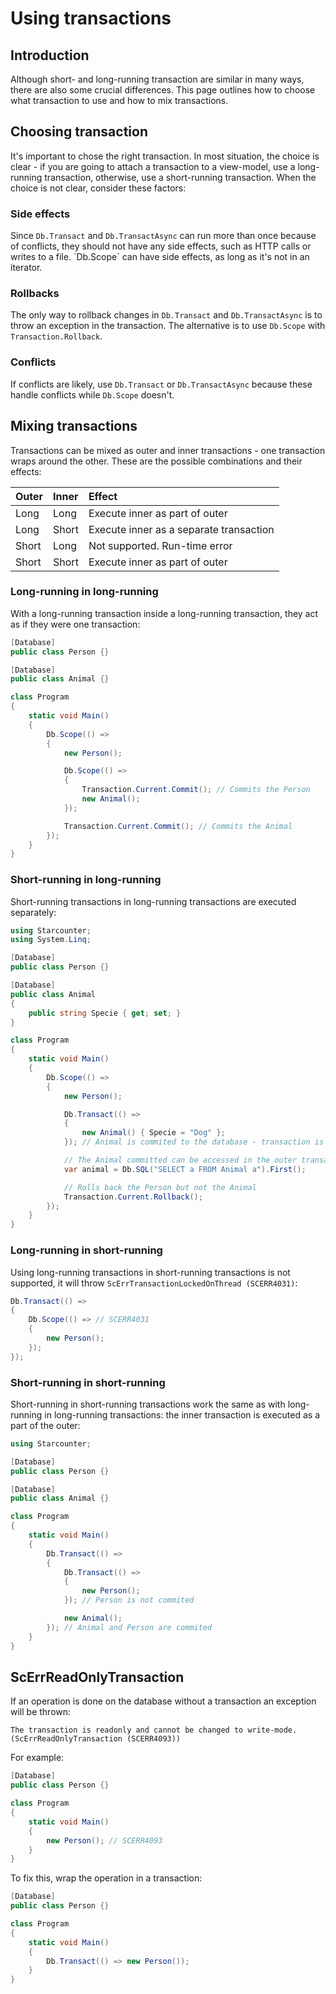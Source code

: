 # Using transactions

## Introduction

Although short- and long-running transaction are similar in many ways, there are also some crucial differences. This page outlines how to choose what transaction to use and how to mix transactions.

## Choosing transaction

It's important to chose the right transaction. In most situation, the choice is clear - if you are going to attach a transaction to a view-model, use a long-running transaction, otherwise, use a short-running transaction. When the choice is not clear, consider these factors:

### Side effects

Since `Db.Transact` and `Db.TransactAsync` can run more than once because of conflicts, they should not have any side effects, such as HTTP calls or writes to a file. \`Db.Scope\` can have side effects, as long as it's not in an iterator.

### Rollbacks

The only way to rollback changes in `Db.Transact` and `Db.TransactAsync` is to throw an exception in the transaction. The alternative is to use `Db.Scope` with `Transaction.Rollback`.

### Conflicts

If conflicts are likely, use `Db.Transact` or `Db.TransactAsync` because these handle conflicts while `Db.Scope` doesn't.

## Mixing transactions

Transactions can be mixed as outer and inner transactions - one transaction wraps around the other. These are the possible combinations and their effects:

| Outer | Inner | Effect |
| :--- | :--- | :--- |
| Long | Long | Execute inner as part of outer |
| Long | Short | Execute inner as a separate transaction |
| Short | Long | Not supported. Run-time error |
| Short | Short | Execute inner as part of outer |

### Long-running in long-running

With a long-running transaction inside a long-running transaction, they act as if they were one transaction:

```csharp
[Database]
public class Person {}

[Database]
public class Animal {}

class Program
{
    static void Main()
    {
        Db.Scope(() =>
        {
            new Person();

            Db.Scope(() =>
            {
                Transaction.Current.Commit(); // Commits the Person
                new Animal();
            });

            Transaction.Current.Commit(); // Commits the Animal
        });
    }
}
```

### Short-running in long-running

Short-running transactions in long-running transactions are executed separately: 

```csharp
using Starcounter;
using System.Linq;

[Database]
public class Person {}

[Database]
public class Animal
{
    public string Specie { get; set; }
}

class Program
{
    static void Main()
    {
        Db.Scope(() =>
        {
            new Person();

            Db.Transact(() =>
            {
                new Animal() { Specie = "Dog" };
            }); // Animal is commited to the database - transaction is done

            // The Animal committed can be accessed in the outer transaction
            var animal = Db.SQL("SELECT a FROM Animal a").First();

            // Rolls back the Person but not the Animal
            Transaction.Current.Rollback();
        });
    }
}
```

### Long-running in short-running

Using long-running transactions in short-running transactions is not supported, it will throw `ScErrTransactionLockedOnThread (SCERR4031)`:

```csharp
Db.Transact(() =>
{
    Db.Scope(() => // SCERR4031
    {
        new Person(); 
    });
}); 
```

### Short-running in short-running

Short-running in short-running transactions work the same as with long-running in long-running transactions: the inner transaction is executed as a part of the outer:

```csharp
using Starcounter;

[Database]
public class Person {}

[Database]
public class Animal {}

class Program
{
    static void Main()
    {
        Db.Transact(() =>
        {
            Db.Transact(() =>
            {
                new Person();
            }); // Person is not commited

            new Animal();
        }); // Animal and Person are commited
    }
}
```

## ScErrReadOnlyTransaction

 If an operation is done on the database without a transaction an exception will be thrown:

```text
The transaction is readonly and cannot be changed to write-mode. (ScErrReadOnlyTransaction (SCERR4093))
```

 For example:

```csharp
[Database]
public class Person {}

class Program
{
    static void Main()
    {
        new Person(); // SCERR4093
    }
}
```

 To fix this, wrap the operation in a transaction:

```csharp
[Database]
public class Person {}

class Program
{
    static void Main()
    {
        Db.Transact(() => new Person());
    }
}
```

